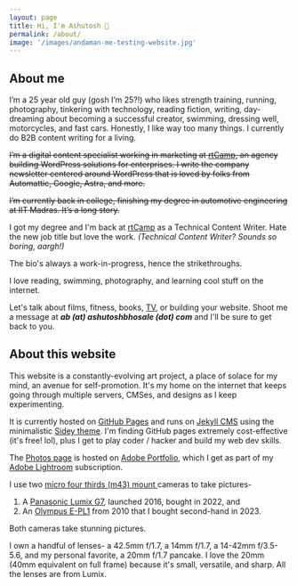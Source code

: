 ```yaml
---
layout: page
title: Hi, I'm Ashutosh 👋
permalink: /about/
image: '/images/andaman-me-testing-website.jpg'
---
```

## About me
I’m a 25 year old guy (gosh I’m 25?!) who likes strength training, running, photography, tinkering with technology, reading fiction, writing, day-dreaming about becoming a successful creator, swimming, dressing well, motorcycles, and fast cars. Honestly, I like way too many things. I currently do B2B content writing for a living.


~~I’m a digital content specialist working in marketing at [rtCamp](https://rtcamp.com/), an agency building WordPress solutions for enterprises. I write the company newsletter centered around WordPress that is loved by folks from Automattic, Google, Astra, and more.~~

~~I’m currently back in college, finishing my degree in automotive engineering at IIT Madras. It’s a long story.~~

I got my degree and I'm back at [rtCamp](https://rtcamp.com/) as a Technical Content Writer. Hate the new job title but love the work. _(Technical Content Writer? Sounds so boring, aargh!)_

The bio's always a work-in-progress, hence the strikethroughs.

I love reading, swimming, photography, and learning cool stuff on the internet.

Let's talk about films, fitness, books, [TV](https://ashutoshbhosale.com/tv-list), or building your website. Shoot me a message at ***ab (at) ashutoshbhosale (dot) com*** and I'll be sure to get back to you.

## About this website

This website is a constantly-evolving art project, a place of solace for my mind, an avenue for self-promotion. It's my home on the internet that keeps going through multiple servers, CMSes, and designs as I keep experimenting.

It is currently hosted on [GitHub Pages](https://pages.github.com/) and runs on [Jekyll CMS](https://jekyllrb.com/) using the minimalistic [Sidey theme](https://github.com/ronv/sidey). I'm finding GitHub pages extremely cost-effective (it's free! lol), plus I get to play coder / hacker and build my web dev skills.

The [Photos page](https://photos.ashutoshbhosale.com/) is hosted on [Adobe Portfolio](https://portfolio.adobe.com/), which I get as part of my [Adobe Lightroom](https://lightroom.adobe.com/) subscription.


I use two [micro four thirds (m43) mount ](https://en.wikipedia.org/wiki/Micro_Four_Thirds_system)cameras to take pictures- 
1. A [Panasonic Lumix G7](https://www.dpreview.com/reviews/panasonic-lumix-dmc-g7/8), launched 2016, bought in 2022, and
2. An [Olympus E-PL1](https://www.dpreview.com/reviews/olympusepl1) from 2010 that I bought second-hand in 2023.

Both cameras take stunning pictures.

I own a handful of lenses- a 42.5mm f/1.7, a 14mm f/1.7, a 14-42mm f/3.5-5.6, and my personal favorite, a 20mm f/1.7 pancake. I love the 20mm (40mm equivalent on full frame) because it's small, versatile, and sharp. All the lenses are from Lumix.